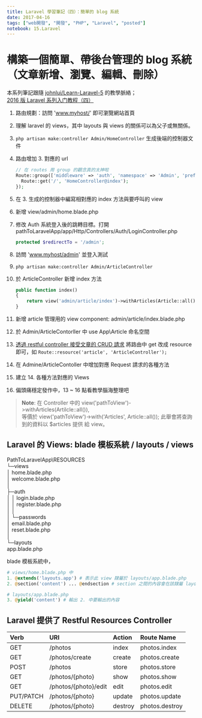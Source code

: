 ```yaml
---
title: Laravel 學習筆記（四）：簡單的 blog 系統
date: 2017-04-16
tags: ["web開發", "開發", "PHP", "Laravel", "posted"]
notebook: 15.Laravel
---
```

# 構築一個簡單、帶後台管理的 blog 系統（文章新增、瀏覽、編輯、刪除）

本系列筆記跟隨 [johnlui/Learn-Laravel-5][1] 的教學脈絡；  
[2016 版 Laravel 系列入门教程（四）][2]

1. 路由規劃：訪問 'www.myhost/' 即可瀏覽網站首頁
2. 理解 laravel 的 views，其中 layouts 與 views 的關係可以為父子或無關係。
3. `php artisan make:controller Admin/HomeController` 生成後端的控制器文件
4. 路由增加 3. 對應的 url

    ```php
    // 在 routes 用 group 的觀念真的太神啦  
    Route::group(['middleware' => 'auth', 'namespace' => 'Admin', 'prefix' => 'admin'], function(){
      Route::get('/', 'HomeController@index');
    });
    ```
5. 在 3. 生成的控制器中編寫相對應的 index 方法與要呼叫的 view
6. 新增 view/admin/home.blade.php
7. 修改 Auth 系統登入後的跳轉目標。打開 pathToLaravelApp/app/Http/Controllers/Auth/LoginController.php  

    ```php
    protected $redirectTo = '/admin';
    ```
8. 訪問 'www.myhost/admin' 並登入測試
9. `php artisan make:controller Admin/ArticleController`
10. 於 ArticleController 新增 index 方法

    ```php
    public function index()
    {
        return view('admin/article/index')->withArticles(Article::all());
    }
    ```
11. 新增 article 管理用的 view component: admin/article/index.blade.php
12. 於 Admin/ArticleContorller 中 use App\Article 命名空間
13. [透過 restful controller 接受文章的 CRUD 請求](#laravel-restful-route)
將路由中 get 改成 resource 即可，如 `Route::resource('article', 'ArticleController');`
14. 在 Admine/ArticleContoller 中增加對應 Request 請求的各種方法
15. 建立 14. 各種方法對應的 Views
16. 偏頭痛穩定發作中，13 ~ 16 點看教學腦海整理吧

> **Note**: 在 Controller 中的 view('pathToView')->withArticles(Artilcle::all()),  
> 等價於 view('pathToView')->with('Articles', Article::all());
> 此舉會將查詢到的資料以 $articles 提供 給 view。

## Laravel 的 Views: blade 模板系統 / layouts / views
PathToLaravelApp\RESOURCES  
└─views  
    │  home.blade.php  
    │  welcome.blade.php  
    │  
    ├─auth  
    │  │  login.blade.php  
    │  │  register.blade.php  
    │  │  
    │  └─passwords  
    │          email.blade.php  
    │          reset.blade.php  
    │  
    └─layouts  
            app.blade.php  

blade 模板系統中，  

```php
# views/home.blade.php 中
1. @extends('layouts.app') # 表示此 view 隸屬於 layouts/app.blade.php
2. @section('content') ... @endsection # section 之間的內容會在該隸屬 layouts 下輸出

# layouts/app.blade.php
3. @yield('content') # 輸出 2. 中要輸出的內容
```

<a name="laravel-restful-route"></a>  
## Laravel 提供了 Restful Resources Controller  

| Verb      | URI                  | Action  | Route Name     |
|:----------|:---------------------|:--------|:---------------|
| GET       | /photos              | index   | photos.index   |
| GET       | /photos/create       | create  | photos.create  |
| POST      | /photos              | store   | photos.store   |
| GET       | /photos/{photo}      | show    | photos.show    |
| GET       | /photos/{photo}/edit | edit    | photos.edit    |
| PUT/PATCH | /photos/{photo}      | update  | photos.update  |
| DELETE    | /photos/{photo}      | destroy | photos.destroy |
  

[1]: https://github.com/johnlui/Learn-Laravel-5/ "2016 版 Laravel 系列入门教程"
[2]: https://github.com/johnlui/Learn-Laravel-5/issues/7 "2016 版 Laravel 系列入门教程（四）"

